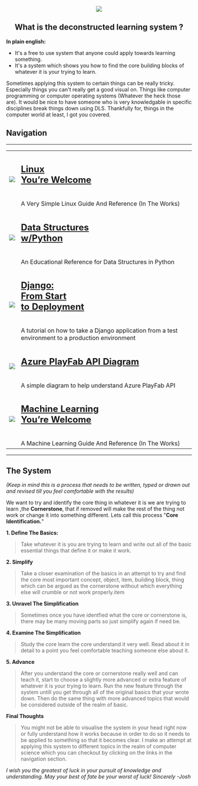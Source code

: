 
<p align="center">

<img src="https://i.imgur.com/Yky4kVY.png">

</p>


<h2 align="center"> What is the deconstructed learning system ? </h2>


**In plain english:**

- It's a free to use system that anyone could apply towards learning something.
- It's a system which shows you how to find the core building blocks of whatever it is your trying to learn.

Sometimes applying this system to certain things can be really tricky. Especially things you can't really get a good visual on. Things like computer programming or computer operating systems (Whatever the heck those are).
It would be nice to have someone who is very knowledgable in specific disciplines break things down using DLS.
Thankfully for, things in the computer world at least, I got you covered.




## Navigation

---------------------------------------------------------------------

<table rules=none>



<tr>
<td> <img src="https://i.imgur.com/GYIQg9q.png"></td>
<td> <h2><a href="https://dconlrn.github.io/lyw">Linux<br>You’re Welcome</a></h2><br>A Very Simple Linux Guide And Reference (In The Works)</td>
</tr>
 <tr>
<td> <img src="https://i.imgur.com/WEdpB9F.jpeg"></td>
<td> <h2><a href="https://dconlrn.github.io/dswp">Data
Structures<br>w/Python</a></h2><br>An Educational Reference for Data Structures
in Python</td>
</tr>
 <tr>
<td> <img src="https://i.imgur.com/vQrcNy3.jpeg"></td>
<td> <h2><a href="https://dconlrn.github.io/django_deployment">Django:<br>From Start<br>to Deployment</a></h2><br>A tutorial on how to take a Django application from a test environment to a production environment</td>
</tr>
<tr>
<td> <img src="https://i.imgur.com/R596dvB.png"></td>
<td> <h2><a href="https://joshjetson.github.io/pfapi">Azure PlayFab API Diagram</a></h2><br>A simple diagram to help understand Azure PlayFab API</td>
 </tr>
 <tr>
<td> <img src="https://i.imgur.com/CfWaqUg.png"></td>
<td> <h2><a href="https://dconlrn.github.io/mlyw">Machine Learning<br>You’re Welcome</a></h2><br>A Machine Learning Guide And Reference (In The Works)</td>
</tr>


</table>

------------------------------------------------

## The System

*(Keep in mind this is a process that needs to be written, typed or drawn out and revised till you feel comfortable with the results)*

We want to try and identify the core thing in whatever it is we are trying to learn ,the **Cornerstone**, that if removed will make the rest of the thing not work or change it into something different.
Lets call this process "**Core Identification.**"






**1. Define The Basics:**

> Take whatever it is you are trying to learn and write out all of the basic essential things that define it or make it work.


**2. Simplify**

> Take a closer examination of the basics in an attempt to try and find the core most important concept, object, item, building block, thing which can be argued as the cornerstone without which everything else will crumble or not work properly.item

**3. Unravel The Simplification**

> Sometimes once you have identfied what the core or cornerstone is, there may be many moving parts so just simplify again if need be.

**4. Examine The Simplification**

> Study the core learn the core understand it very well. Read about it in detail to a point you feel comfortable teaching someone else about it.


**5. Advance**

> After you understand the core or cornerstone really well and can teach it, start to choose a slightly more advanced or extra feature of whatever it is your trying to learn. Run the new feature through the system untill you get through all of the original basics that your wrote down. Then do the same thing with more advanced topics that would be considered outside of the realm of basic.



**Final Thoughts**

> You might not be able to visualise the system in your head right now or fully understand how it works because in order to do so it needs to be applied to something so that it becomes clear. I make an attempt at applying this system to different topics in the realm of computer science which you can checkout by clicking on the links in the navigation section.


*I wish you the greatest of luck in your pursuit of knowledge and understanding. May your best of fate be your worst of luck! Sincerely -Josh*


